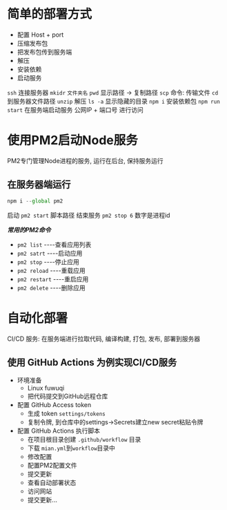 <!--
 * @Author: your name
 * @Date: 2021-02-14 21:46:28
 * @LastEditTime: 2021-02-14 22:22:41
 * @LastEditors: Please set LastEditors
 * @Description: In User Settings Edit
 * @FilePath: \realworld-nuxtjs\打包发布部署.md
-->

# 简单的部署方式

+ 配置 Host + port
+ 压缩发布包
+ 把发布包传到服务端
+ 解压
+ 安装依赖
+ 启动服务
  
`ssh` 连接服务器
`mkidr` `文件夹名`
`pwd` 显示路径 -> 复制路径
`scp` 命令: 传输文件
`cd` 到服务器文件路径
`unzip` 解压
`ls -a` 显示隐藏的目录
`npm i` 安装依赖包
`npm run start` 在服务端启动服务
公网IP + 端口号 进行访问

# 使用PM2启动Node服务

PM2专门管理Node进程的服务, 运行在后台, 保持服务运行

## 在服务器端运行

```javaScript
npm i --global pm2
```

启动 `pm2 start` 脚本路径
结束服务 `pm2 stop 6` 数字是进程id

***常用的PM2命令***

+ `pm2 list` ----查看应用列表
+ `pm2 satrt` ----启动应用
+ `pm2 stop` ----停止应用
+ `pm2 reload` ----重载应用
+ `pm2 restart` ----重启应用
+ `pm2 delete` ----删除应用

# 自动化部署

CI/CD 服务: 在服务端进行拉取代码, 编译构建, 打包, 发布, 部署到服务器

## 使用 GitHub Actions 为例实现CI/CD服务

+ 环境准备
  + Linux fuwuqi
  + 把代码提交到GitHub远程仓库
+ 配置 GitHub Access token
  + 生成 token `settings/tokens`
  + 复制令牌, 到仓库中的settings->Secrets建立new secret粘贴令牌
+ 配置 GitHub Actions 执行脚本
  + 在项目根目录创建 `.github/workflow` 目录
  + 下载 `mian.yml`到`workflow`目录中
  + 修改配置
  + 配置PM2配置文件
  + 提交更新
  + 查看自动部署状态
  + 访问网站
  + 提交更新...
